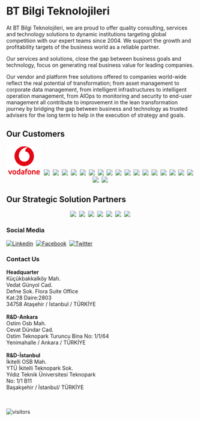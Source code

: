 <h1><b>BT Bilgi Teknolojileri</b></h1>

At BT Bilgi Teknolojileri,  we are proud to offer quality consulting, services and technology solutions to dynamic institutions targeting global competition with our expert teams since 2004. We support the growth and profitability targets of the business world as a reliable partner.

Our services and solutions, close the gap between business goals and technology, focus on generating real business value for leading companies.

Our vendor and platform free solutions offered to companies world-wide reflect the real potential of transformation; from asset management to corporate data management, from intelligent infrastructures to intelligent operation management, from AIOps to monitoring and security to end-user management all contribute to improvement in the lean transformation journey by bridging the gap between business and technology as trusted advisers for the long term to help in the execution of strategy and goals.

<h2><b>Our Customers</b></h2>
<p align="center">
  <img src="https://github.com/BT-Bilgi/.github/blob/master/profile/images/vf-logo-nonbg.png?raw=true" height="80px" />&nbsp;
  <img src="https://btbilgi.com.tr/wp-content/uploads/2014/08/yapikredi.png" height="80px" />&nbsp;
  <img src="https://btbilgi.com.tr/wp-content/uploads/2014/08/sekerbank.png" height="80px" />&nbsp;
  <img src="https://btbilgi.com.tr/wp-content/uploads/2014/08/gunes_sigorta.png" height="80px" />&nbsp;
  <img src="https://btbilgi.com.tr/wp-content/uploads/2014/08/isnet.png" height="80px" />&nbsp;
  <img src="https://btbilgi.com.tr/wp-content/uploads/2014/08/gelir_idaresi.png" height="80px" />&nbsp;
  <img src="https://btbilgi.com.tr/wp-content/uploads/2014/08/garanti_teknoloji-e1500225408404.png" height="80px" />&nbsp;
  <img src="https://btbilgi.com.tr/wp-content/uploads/2014/08/enpara.png" height="80px" />&nbsp;
  <img src="https://btbilgi.com.tr/wp-content/uploads/2014/08/eczacibasi.png" height="80px" />&nbsp;
  <img src="https://btbilgi.com.tr/wp-content/uploads/2014/08/bilgi_uni.png" height="80px" />&nbsp;
  <img src="https://btbilgi.com.tr/wp-content/uploads/2014/08/allianz.png" height="80px" />&nbsp;
  <img src="https://btbilgi.com.tr/wp-content/uploads/2014/08/teb.png" height="80px" />&nbsp;
  <img src="https://btbilgi.com.tr/wp-content/uploads/2014/08/tai.png" height="80px" />&nbsp;
  <img src="https://btbilgi.com.tr/wp-content/uploads/2014/08/ssm.png" height="80px" />&nbsp;
  <img src="https://btbilgi.com.tr/wp-content/uploads/2014/08/sabiha_gokcen.png" height="80px" />&nbsp;
  <img src="https://btbilgi.com.tr/wp-content/uploads/2014/08/petrol_ofisi.png" height="80px" />&nbsp;
  <img src="https://btbilgi.com.tr/wp-content/uploads/2014/08/omv.png" height="80px" />&nbsp;
  <img src="https://btbilgi.com.tr/wp-content/uploads/2014/08/hvkk.png" height="80px" />&nbsp;
  <img src="https://btbilgi.com.tr/wp-content/uploads/2014/08/arkas.png" height="80px" />&nbsp;
  <img src="https://btbilgi.com.tr/wp-content/uploads/2014/08/adel.png" height="80px" />&nbsp;
</p>

<h2><b>Our Strategic Solution Partners</b></h2>
<p align="center">
  <img src="https://btbilgi.com.tr/wp-content/uploads/bfi_thumb/btbilgi-ca_broadcom-logo-p2mvhffj1pqfpqf0hhhnui1cvu2ddxynny2r7rlodo.png" height="80px" />&nbsp;
  <img src="https://btbilgi.com.tr/wp-content/uploads/2021/02/btbilgi-ivanti-logo.png" height="80px" />&nbsp;
  <img src="https://btbilgi.com.tr/wp-content/uploads/2021/02/btbilgi-tcell_global_bilgi-logo.png" height="80px" />&nbsp;
  <img src="https://btbilgi.com.tr/wp-content/uploads/2021/02/btbilgi-gttb-logo.png" height="80px" />&nbsp;
  <img src="https://btbilgi.com.tr/wp-content/uploads/2021/02/btbilgi-new_relic-logo.png" height="80px" />&nbsp;
  <img src="https://btbilgi.com.tr/wp-content/uploads/bfi_thumb/btbilgi-quest-logo-p2mvgxklfv1zl54ydrrr14jlliiebozr9hoj3ic5nw.png" height="80px" />&nbsp;
  <img src="https://btbilgi.com.tr/wp-content/uploads/2021/02/btbilgi-veracode-logo.png" height="80px" />&nbsp;
</p>

<h3><b>Social Media</b></h3>

[![Linkedin](https://img.shields.io/badge/-Linkedin-blue?style=flat-square&logo=Linkedin&logoColor=fff&link=https://www.linkedin.com/company/btbilgiteknolojileri/)](https://www.linkedin.com/company/btbilgiteknolojileri/)&nbsp;
[![Facebook](https://img.shields.io/badge/-Facebook-white?style=flat-square&logo=Facebook&logoColor=1877F2&link=https://www.facebook.com/BTBilgi/)](https://www.facebook.com/BTBilgi/)&nbsp;
[![Twitter](https://img.shields.io/badge/-Twitter-white?style=flat-square&logo=Twitter&logoColor=1DA1F2&link=https://twitter.com/BTBilgi/)](https://twitter.com/BTBilgi/)&nbsp;

<h3><b>Contact Us</b></h3>

<div style="width: 300px;">
  <b>Headquarter</b><br>
  <span>
    Küçükbakkalköy Mah.<br>
    Vedat Günyol Cad.<br>
    Defne Sok. Flora Suite Office<br>
    Kat:28 Daire:2803<br>
    34758 Ataşehir / İstanbul / TÜRKİYE
  </span>
</div>
<br>
<div>
  <b>R&amp;D-Ankara</b><br>
  <span>
    Ostim Osb Mah.<br>
    Cevat Dündar Cad.<br>
    Ostim Teknopark Turuncu Bina No: 1/1/64<br>
    Yenimahalle / Ankara / TÜRKİYE
  </span>
</div>
<br>
<div>
  <b>R&amp;D-İstanbul</b><br>
  <span>
    İkitelli OSB Mah.<br>
    YTÜ İkitelli Teknopark Sok.<br>
    Yıldız Teknik Üniversitesi Teknopark<br>
    No: 1/1 B11<br>
    Başakşehir / İstanbul/ TÜRKİYE
  </span>
</div>

<br>
<br>

![visitors](https://visitor-badge.laobi.icu/badge?page_id=BT-Bilgi)
